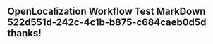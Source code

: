 <properties
ms.topic="hero-topic1"
ms.test1="hero-topic"
ms.test2="test"/>

## OpenLocalization Workflow Test MarkDown 522d551d-242c-4c1b-b875-c684caeb0d5d thanks!
